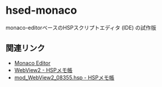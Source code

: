 # hsed-monaco

monaco-editorベースのHSPスクリプトエディタ (IDE) の試作版

## 関連リンク

- [Monaco Editor](https://microsoft.github.io/monaco-editor/)
- [WebView2 - HSPメモ帳](https://blog.goo.ne.jp/hiro239415/e/bb807ec822ffb8ba7c073a92b2b693a9)
- [mod_WebView2_08355.hsp - HSPメモ帳](https://blog.goo.ne.jp/hiro239415/e/388ac390b0585862cf3e05eab9ca0dec)
